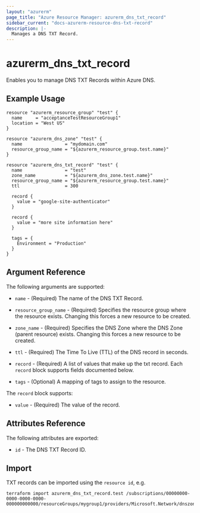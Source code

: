 ```yaml
---
layout: "azurerm"
page_title: "Azure Resource Manager: azurerm_dns_txt_record"
sidebar_current: "docs-azurerm-resource-dns-txt-record"
description: |-
  Manages a DNS TXT Record.
---
```


# azurerm_dns_txt_record

Enables you to manage DNS TXT Records within Azure DNS.

## Example Usage

```hcl
resource "azurerm_resource_group" "test" {
  name     = "acceptanceTestResourceGroup1"
  location = "West US"
}

resource "azurerm_dns_zone" "test" {
  name                = "mydomain.com"
  resource_group_name = "${azurerm_resource_group.test.name}"
}

resource "azurerm_dns_txt_record" "test" {
  name                = "test"
  zone_name           = "${azurerm_dns_zone.test.name}"
  resource_group_name = "${azurerm_resource_group.test.name}"
  ttl                 = 300

  record {
    value = "google-site-authenticator"
  }

  record {
    value = "more site information here"
  }

  tags = {
    Environment = "Production"
  }
}
```
## Argument Reference

The following arguments are supported:

* `name` - (Required) The name of the DNS TXT Record.

* `resource_group_name` - (Required) Specifies the resource group where the resource exists. Changing this forces a new resource to be created.

* `zone_name` - (Required) Specifies the DNS Zone where the DNS Zone (parent resource) exists. Changing this forces a new resource to be created.

* `ttl` - (Required) The Time To Live (TTL) of the DNS record in seconds.

* `record` - (Required) A list of values that make up the txt record. Each `record` block supports fields documented below.

* `tags` - (Optional) A mapping of tags to assign to the resource.

The `record` block supports:

* `value` - (Required) The value of the record.

## Attributes Reference

The following attributes are exported:

* `id` - The DNS TXT Record ID.

## Import

TXT records can be imported using the `resource id`, e.g.

```shell
terraform import azurerm_dns_txt_record.test /subscriptions/00000000-0000-0000-0000-000000000000/resourceGroups/mygroup1/providers/Microsoft.Network/dnszones/zone1/TXT/myrecord1
```
